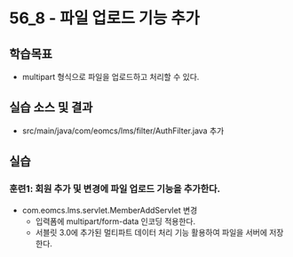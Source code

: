 # 56_8 - 파일 업로드 기능 추가

## 학습목표

- multipart 형식으로 파일을 업로드하고 처리할 수 있다.

## 실습 소스 및 결과
- src/main/java/com/eomcs/lms/filter/AuthFilter.java 추가

## 실습

### 훈련1: 회원 추가 및 변경에 파일 업로드 기능을 추가한다.

- com.eomcs.lms.servlet.MemberAddServlet 변경
  - 입력폼에 multipart/form-data 인코딩 적용한다.
  - 서블릿 3.0에 추가된 멀티파트 데이터 처리 기능 활용하여 파일을 서버에 저장한다.